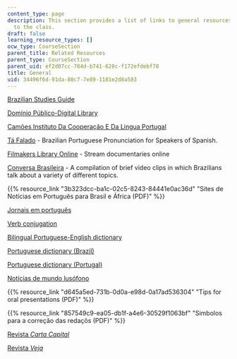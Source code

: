 ```yaml
---
content_type: page
description: This section provides a list of links to general resources that are relevant
  to the class.
draft: false
learning_resource_types: []
ocw_type: CourseSection
parent_title: Related Resources
parent_type: CourseSection
parent_uid: ef2d07cc-784d-b741-628c-f172efdebf78
title: General
uid: 34496f6d-91da-80c7-7e89-1181e2d8a583
---
```

[Brazilian Studies Guide](http://www.umich.edu/~port150/)

[Domínio Público-Digital Library](http://www.dominiopublico.gov.br/pesquisa/PesquisaObraForm.jsp)

[Camões Instituto Da Cooperação E Da Lingua Portugal](http://www.instituto-camoes.pt/)

[Tá Falado](http://www.coerll.utexas.edu/brazilpod/tafalado/) - Brazilian Portuguese Pronunciation for Speakers of Spanish.

[Filmakers Library Online](http://search.alexanderstreet.com/flon) - Stream documentaries online

[Conversa Brasileira](http://coerll.utexas.edu/brazilpod/cob/) - A compilation of brief video clips in which Brazilians talk about a variety of different topics.

{{% resource_link "3b323dcc-ba1c-02c5-8243-84441e0ac36d" "Sites de Notícias em Português para Brasil e África (PDF)" %}}

[Jornais em português](http://www.jornaiserevistas.com/)

[Verb conjugation](http://www.conjuga-me.net/)

[Bilingual Portuguese-English dictionary](http://www.wordreference.com/)

[Portuguese dictionary (Brazil)](http://www.dicionariodoaurelio.com/)

[Portuguese dictionary (Portugal)](http://www.priberam.pt/dlpo/)

[Notícias de mundo lusófono](http://www.noticiaslusofonas.com/)

{{% resource_link "d645a5ed-731b-0d0a-e98d-0a17ad536304" "Tips for oral presentations (PDF)" %}}

{{% resource_link "857549c9-ea05-db1f-a4e6-30529f1063bf" "Simbolos para a correção das redaçõs (PDF)" %}}

[Revista *Carta Capital*](http://www.cartacapital.com.br/)

[Revista *Veja*](http://veja.abril.com.br/)